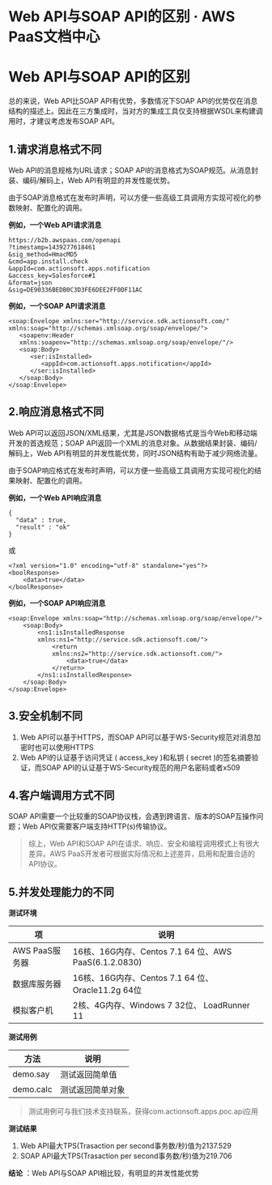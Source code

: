# Web API与SOAP API的区别 · AWS PaaS文档中心

# Web API与SOAP API的区别

总的来说，Web API比SOAP API有优势，多数情况下SOAP API的优势仅在消息结构的描述上。因此在三方集成时，当对方的集成工具仅支持根据WSDL来构建调用时，才建议考虑发布SOAP API。

## 1.请求消息格式不同

Web API的消息规格为URL请求；SOAP API的消息格式为SOAP规范。从消息封装、编码/解码上，Web API有明显的并发性能优势。

由于SOAP消息格式在发布时声明，可以方便一些高级工具调用方实现可视化的参数映射、配置化的调用。

**例如，一个Web API请求消息**
    
    
    https://b2b.awspaas.com/openapi
    ?timestamp=1439277618461
    &sig_method=HmacMD5
    &cmd=app.install.check
    &appId=com.actionsoft.apps.notification
    &access_key=Salesforce#1
    &format=json
    &sig=DE90336BEDB0C3D3FE6DEE2FF0DF11AC
    

**例如，一个SOAP API请求消息**
    
    
    <soap:Envelope xmlns:ser="http://service.sdk.actionsoft.com/"
    xmlns:soap="http://schemas.xmlsoap.org/soap/envelope/">
       <soapenv:Header
       xmlns:soapenv="http://schemas.xmlsoap.org/soap/envelope/"/>
       <soap:Body>
          <ser:isInstalled>
             <appId>com.actionsoft.apps.notification</appId>
          </ser:isInstalled>
       </soap:Body>
    </soap:Envelope>
    

## 2.响应消息格式不同

Web API可以返回JSON/XML结果，尤其是JSON数据格式是当今Web和移动端开发的首选规范；SOAP API返回一个XML的消息对象。从数据结果封装、编码/解码上，Web API有明显的并发性能优势，同时JSON结构有助于减少网络流量。

由于SOAP响应格式在发布时声明，可以方便一些高级工具调用方实现可视化的结果映射、配置化的调用。

**例如，一个Web API响应消息**
    
    
    {
      "data" : true,
      "result" : "ok"
    }
    

或
    
    
    <?xml version="1.0" encoding="utf-8" standalone="yes"?>
    <boolResponse>
        <data>true</data>
    </boolResponse>
    

**例如，一个SOAP API响应消息**
    
    
    <soap:Envelope xmlns:soap="http://schemas.xmlsoap.org/soap/envelope/">
        <soap:Body>
            <ns1:isInstalledResponse
            xmlns:ns1="http://service.sdk.actionsoft.com/">
                <return
                xmlns:ns2="http://service.sdk.actionsoft.com/">
                    <data>true</data>
                </return>
            </ns1:isInstalledResponse>
        </soap:Body>
    </soap:Envelope>
    

## 3.安全机制不同

  1. Web API可以基于HTTPS，而SOAP API可以基于WS-Security规范对消息加密时也可以使用HTTPS
  2. Web API的认证基于访问凭证 ( access_key )和私钥 ( secret )的签名摘要验证，而SOAP API的认证基于WS-Security规范的用户名密码或者x509

## 4.客户端调用方式不同

SOAP API需要一个比较重的SOAP协议栈，会遇到跨语言、版本的SOAP互操作问题；Web API仅需要客户端支持HTTP(s)传输协议。

> 综上，Web API和SOAP API在请求、响应、安全和编程调用模式上有很大差异。AWS PaaS开发者可根据实际情况和上述差异，启用和配置合适的API协议。

## 5.并发处理能力的不同

**测试环境**

项 | 说明  
---|---  
AWS PaaS服务器 | 16核、16G内存、Centos 7.1 64 位、AWS PaaS(6.1.2.0830)  
数据库服务器 | 16核、16G内存、Centos 7.1 64 位、 Oracle11.2g 64位  
模拟客户机 | 2核、4G内存、Windows 7 32位、 LoadRunner 11  
  
**测试用例**

方法 | 说明  
---|---  
demo.say | 测试返回简单值  
demo.calc | 测试返回简单对象  
  
> 测试用例可与我们技术支持联系，获得com.actionsoft.apps.poc.api应用

**测试结果**

  1. Web API最大TPS(Trasaction per second事务数/秒)值为2137.529
  2. SOAP API最大TPS(Trasaction per second事务数/秒)值为219.706

**结论** ：Web API与SOAP API相比较，有明显的并发性能优势
